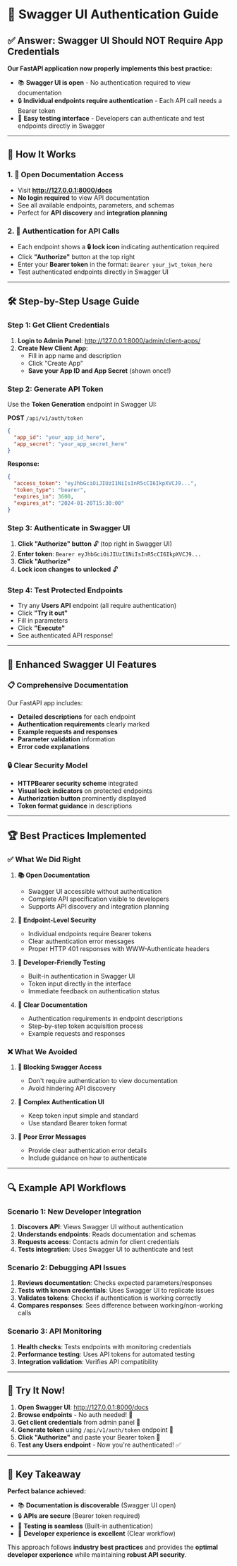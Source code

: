 # 🔐 **Swagger UI Authentication Guide**

## ✅ **Answer: Swagger UI Should NOT Require App Credentials**

**Our FastAPI application now properly implements this best practice:**

- 📚 **Swagger UI is open** - No authentication required to view documentation
- 🔒 **Individual endpoints require authentication** - Each API call needs a Bearer token  
- 🧪 **Easy testing interface** - Developers can authenticate and test endpoints directly in Swagger

---

## 🎯 **How It Works**

### **1. 📖 Open Documentation Access**
- Visit **http://127.0.0.1:8000/docs** 
- **No login required** to view API documentation
- See all available endpoints, parameters, and schemas
- Perfect for **API discovery** and **integration planning**

### **2. 🔐 Authentication for API Calls**
- Each endpoint shows a **🔒 lock icon** indicating authentication required
- Click **"Authorize"** button at the top right
- Enter your **Bearer token** in the format: `Bearer your_jwt_token_here`
- Test authenticated endpoints directly in Swagger UI

---

## 🛠️ **Step-by-Step Usage Guide**

### **Step 1: Get Client Credentials**
1. **Login to Admin Panel**: http://127.0.0.1:8000/admin/client-apps/
2. **Create New Client App**:
   - Fill in app name and description
   - Click "Create App"
   - **Save your App ID and App Secret** (shown once!)

### **Step 2: Generate API Token**
Use the **Token Generation** endpoint in Swagger UI:

**POST** `/api/v1/auth/token`
```json
{
  "app_id": "your_app_id_here",
  "app_secret": "your_app_secret_here"
}
```

**Response:**
```json
{
  "access_token": "eyJhbGciOiJIUzI1NiIsInR5cCI6IkpXVCJ9...",
  "token_type": "bearer",
  "expires_in": 3600,
  "expires_at": "2024-01-20T15:30:00"
}
```

### **Step 3: Authenticate in Swagger UI**
1. **Click "Authorize" button** 🔓 (top right in Swagger UI)
2. **Enter token**: `Bearer eyJhbGciOiJIUzI1NiIsInR5cCI6IkpXVCJ9...`
3. **Click "Authorize"**
4. **Lock icon changes to unlocked** 🔓

### **Step 4: Test Protected Endpoints**
- Try any **Users API** endpoint (all require authentication)
- Click **"Try it out"**
- Fill in parameters
- Click **"Execute"**
- See authenticated API response!

---

## 🎨 **Enhanced Swagger UI Features**

### **📋 Comprehensive Documentation**
Our FastAPI app includes:
- **Detailed descriptions** for each endpoint
- **Authentication requirements** clearly marked
- **Example requests and responses**
- **Parameter validation** information
- **Error code explanations**

### **🔒 Clear Security Model**
- **HTTPBearer security scheme** integrated
- **Visual lock indicators** on protected endpoints
- **Authorization button** prominently displayed
- **Token format guidance** in descriptions

---

## 🏆 **Best Practices Implemented**

### ✅ **What We Did Right**

1. **📚 Open Documentation**
   - Swagger UI accessible without authentication
   - Complete API specification visible to developers
   - Supports API discovery and integration planning

2. **🔐 Endpoint-Level Security**
   - Individual endpoints require Bearer tokens
   - Clear authentication error messages
   - Proper HTTP 401 responses with WWW-Authenticate headers

3. **🧪 Developer-Friendly Testing**
   - Built-in authentication in Swagger UI
   - Token input directly in the interface
   - Immediate feedback on authentication status

4. **📖 Clear Documentation**
   - Authentication requirements in endpoint descriptions
   - Step-by-step token acquisition process
   - Example requests and responses

### ❌ **What We Avoided**

1. **🚫 Blocking Swagger Access**
   - Don't require authentication to view documentation
   - Avoid hindering API discovery

2. **🚫 Complex Authentication UI**
   - Keep token input simple and standard
   - Use standard Bearer token format

3. **🚫 Poor Error Messages**
   - Provide clear authentication error details
   - Include guidance on how to authenticate

---

## 🔍 **Example API Workflows**

### **Scenario 1: New Developer Integration**
1. **Discovers API**: Views Swagger UI without authentication
2. **Understands endpoints**: Reads documentation and schemas
3. **Requests access**: Contacts admin for client credentials
4. **Tests integration**: Uses Swagger UI to authenticate and test

### **Scenario 2: Debugging API Issues**
1. **Reviews documentation**: Checks expected parameters/responses
2. **Tests with known credentials**: Uses Swagger UI to replicate issues
3. **Validates tokens**: Checks if authentication is working correctly
4. **Compares responses**: Sees difference between working/non-working calls

### **Scenario 3: API Monitoring**
1. **Health checks**: Tests endpoints with monitoring credentials
2. **Performance testing**: Uses API tokens for automated testing
3. **Integration validation**: Verifies API compatibility

---

## 🚀 **Try It Now!**

1. **Open Swagger UI**: http://127.0.0.1:8000/docs
2. **Browse endpoints** - No auth needed! 📖
3. **Get client credentials** from admin panel 🔑
4. **Generate token** using `/api/v1/auth/token` endpoint 🎫
5. **Click "Authorize"** and paste your Bearer token 🔐
6. **Test any Users endpoint** - Now you're authenticated! ✅

---

## 🎯 **Key Takeaway**

**Perfect balance achieved:**
- 📚 **Documentation is discoverable** (Swagger UI open)
- 🔒 **APIs are secure** (Bearer token required)
- 🧪 **Testing is seamless** (Built-in authentication)
- 👥 **Developer experience is excellent** (Clear workflow)

This approach follows **industry best practices** and provides the **optimal developer experience** while maintaining **robust API security**.
